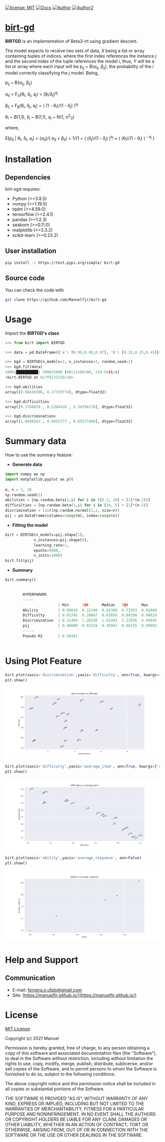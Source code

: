 [![license: MIT](https://img.shields.io/badge/license-MIT-red.svg?&logo=license&color=blue)](https://github.com/Manuelfjr/birt-gd/blob/main/LICENSE)
[![Docs](https://img.shields.io/badge/docs-birtgd-blue?&logo)](https://github.com/Manuelfjr/birt-sgd)
[![Author](https://img.shields.io/badge/author-manuelfjr-blue?&logo=github)](https://github.com/Manuelfjr)
[![Author2](https://img.shields.io/badge/author-tmfilho-blue?&logo=github)](https://github.com/tmfilho)

<!-- PyPi Status
![PyPI - Status](https://img.shields.io/pypi/status/pandas)
-->

<!--
![Py Coverage](https://s3.amazonaws.com/assets.coveralls.io/badges/coveralls_94.png)
-->

<!-- PyPi Downloads
[![PyPi - Downloads](https://pypip.in/d/pandas/badge.png?&color=blue&logo=python)](https://pypi.org/project/pandas/#files)

[![PyPI - Downloads](https://img.shields.io/pypi/dm/scikit-learn?style=flat)](https://pypi.org/project/pandas/#files)
-->

<!-- Latest PyPI version
[![Latest PyPI version](https://img.shields.io/pypi/v/pandas?logo=pypi)](https://pypi.python.org/pypi/pandas)
-->

<!-- Release
[![GitHub release (latest by date)](https://img.shields.io/github/v/release/pandas-dev/pandas)](https://GitHub.com/pandas-dev/pandas/releases/)

[![GitHub release](https://img.shields.io/github/release/Manuelfjr/birt-sgd.svg)](https://GitHub.com/Manuelfjr/birt-sgd/releases/)
-->

<!-- Static download of pepy
[![Downloads](https://static.pepy.tech/personalized-badge/pandas?period=total&units=international_system&left_color=grey&right_color=red&left_text=downloads)](https://pepy.tech/project/pandas)
-->

<!-- Github downloads
[![Github All Releases](https://img.shields.io/github/downloads/pandas-dev/pandas/total.svg?&logo=github&color=blue)]()
-->

<!-- Lines of code
![Lines of code](https://img.shields.io/tokei/lines/github/Manuelfjr/birt-sgd)
-->

<!-- Code size
![GitHub code size in bytes](https://img.shields.io/github/languages/code-size/pandas-dev/pandas)
-->

<!-- Github contributors
![GitHub contributors](https://img.shields.io/github/contributors/pandas-dev/pandas)
-->

<!--
[![Downloads](https://pepy.tech/badge/pandas)](https://pepy.tech/project/pandas)    
-->

# [birt-gd](https://test.pypi.org/project/birt-gd/)
**BIRTGD** is an implementation of Beta3-irt using gradient descent.

The model expects to receive two sets of data, *X* being a list or array containing tuples of indices, where the first index references the instance *j* and the second index of the tuple references the model *i*, thus, *Y* will be a list or array where each input will be p<sub>ij</sub> ~ &Beta;(&alpha;<sub>ij</sub>, &beta;<sub>ij</sub>), the probability of the *i* model correctly classifying the *j* model. Being, 

p<sub>ij</sub> ~ &Beta;(&alpha;<sub>ij</sub>, &beta;<sub>ij</sub>)

&alpha;<sub>ij</sub> = F<sub>&alpha;</sub>(&theta;<sub>i</sub>, &delta;<sub>j</sub>, a<sub>j</sub>) = (&theta;<sub>i</sub>/&delta;<sub>j</sub>)<sup>a<sub>j</sub></sup>

&beta;<sub>ij</sub> = F<sub>&beta;</sub>(&theta;<sub>i</sub>, &delta;<sub>j</sub>, a<sub>j</sub>) = ( (1 - &theta;<sub>i</sub>)/(1 - &delta;<sub>j</sub>) )<sup>a<sub>j</sub></sup>

&theta;<sub>i</sub> ~ &Beta;(1,1), &delta;<sub>j</sub> ~ &Beta;(1,1), a<sub>j</sub> ~ N(1, &sigma;<sup>2</sup><sub>0</sub>)

where,

E[p<sub>ij</sub> | &theta;<sub>i</sub>, &delta;<sub>j</sub>, a<sub>j</sub>] = (&alpha;<sub>ij</sub>)/( &alpha;<sub>ij</sub> + &beta;<sub>ij</sub>) = 1/(1 + ( (&delta;<sub>j</sub>)/(1 - &delta;<sub>j</sub>) )<sup>a<sub>j</sub></sup> &#xd7; ( (&theta;<sub>i</sub>)/(1 - &theta;<sub>i</sub>) )<sup> - a<sub>j</sub></sup> )

# Installation
## Dependencies 
birt-sgd requires:
- Python (>=3.8.5)
- numpy (>=1.19.5)
- tqdm (>=4.59.0)
- tensorflow (>=2.4.1)
- pandas (>=1.2.3)
- seaborn (>=0.11.0)
- matplotlib (>=3.3.2)
- scikit-learn (>=0.23.2)

## User installation

```bash
pip install -i https://test.pypi.org/simple/ birt-gd
```

## Source code 
You can check the code with 
```bash
git clone https://github.com/Manuelfjr/birt-gd
```

# Usage
Import the **BIRTGD's class**

```py
>>> from birt import BIRTGD
```

```py
>>> data = pd.DataFrame({'a': [0.99,0.89,0.87], 'b': [0.32,0.25,0.45]})
```

```py
>>> bgd = BIRTGD(n_models=2, n_instances=3, random_seed=1)
>>> bgd.fit(data)
100%|██████████| 5000/5000 [00:22<00:00, 219.50it/s]
<birt.BIRTGD at 0x7f6131326c10>
```

```py 
>>> bgd.abilities
array([0.90438306, 0.27729774], dtype=float32)
```

```py
>>> bgd.difficulties
array([0.3760659 , 0.5364428 , 0.34256178], dtype=float32)
```

```py
>>> bgd.discriminations
array([1.6690203 , 0.9951777 , 0.65577406], dtype=float32)
```

# Summary data

How to use the summary feature:

* **Generate data**
```py
import numpy as np
import matplotlib.pyplot as plt

m, n = 5, 20
np.random.seed(1)
abilities = [np.random.beta(1,i) for i in ([0.1, 10] + [1]*(m-2))]
difficulties = [np.random.beta(1,i) for i in [10, 5] + [1]*(n-2)]
discrimination = list(np.random.normal(1,1, size=n))
pij = pd.DataFrame(columns=range(m), index=range(n))
```

* **Fitting the model**
```py
birt = BIRTGD(n_models=pij.shape[1],
             n_instances=pij.shape[0],
             learning_rate=1,
             epochs=5000,
             n_inits=1000)
birt.fit(pij)
```

* **Summary**
```py
birt.summary()
```
```py

        HYPERPARAMS
        -----
                        | Min      1Qt      Median   3Qt      Max      Std.Dev
        Ability         | 0.00010  0.22148  0.63389  0.73353  0.92040  0.33960
        Difficulty      | 0.01745  0.28047  0.63058  0.84190  0.98624  0.31635
        Discrimination  | 0.31464  1.28330  1.61493  2.22936  4.44645  1.02678
        pij             | 0.00000  0.02219  0.35941  0.86255  0.99993  0.40210
        -----
        Pseudo-R2       | 0.90381
        

```

# Using Plot Feature
```py
birt.plot(xaxis='discrimination',yaxis='difficulty', ann=True, kwargs={'color': 'red'})
plt.show()
```

<img alt = "assets/dis_diff_ex.png" src="https://raw.githubusercontent.com/Manuelfjr/birt-gd/feature-matrix-ops/assets/dis_diff_ex.png">

```py
birt.plot(xaxis='difficulty',yaxis='average_item', ann=True, kwargs={'color': 'red'})
plt.show()
```

<img alt = "assets/diff_av_ex2.png" src="https://raw.githubusercontent.com/Manuelfjr/birt-gd/feature-matrix-ops/assets/diff_av_ex2.png">


```py
birt.plot(xaxis='ability',yaxis='average_response', ann=False)
plt.show()
```

<img alt = "assets/ab_av_ex3.png" src="https://raw.githubusercontent.com/Manuelfjr/birt-gd/feature-matrix-ops/assets/ab_av_ex3.png">

# Help and Support
## Communication

- E-mail: [ferreira.jr.ufpb@gmail.com]()
- Site: [https://manuelfjr.github.io/](https://manuelfjr.github.io/)

# License
[MIT License](https://github.com/Manuelfjr/birt-sgd/blob/main/LICENSE)

Copyright (c) 2021 Manuel

Permission is hereby granted, free of charge, to any person obtaining a copy
of this software and associated documentation files (the "Software"), to deal
in the Software without restriction, including without limitation the rights
to use, copy, modify, merge, publish, distribute, sublicense, and/or sell
copies of the Software, and to permit persons to whom the Software is
furnished to do so, subject to the following conditions:

The above copyright notice and this permission notice shall be included in all
copies or substantial portions of the Software.

THE SOFTWARE IS PROVIDED "AS IS", WITHOUT WARRANTY OF ANY KIND, EXPRESS OR
IMPLIED, INCLUDING BUT NOT LIMITED TO THE WARRANTIES OF MERCHANTABILITY,
FITNESS FOR A PARTICULAR PURPOSE AND NONINFRINGEMENT. IN NO EVENT SHALL THE
AUTHORS OR COPYRIGHT HOLDERS BE LIABLE FOR ANY CLAIM, DAMAGES OR OTHER
LIABILITY, WHETHER IN AN ACTION OF CONTRACT, TORT OR OTHERWISE, ARISING FROM,
OUT OF OR IN CONNECTION WITH THE SOFTWARE OR THE USE OR OTHER DEALINGS IN THE
SOFTWARE.

